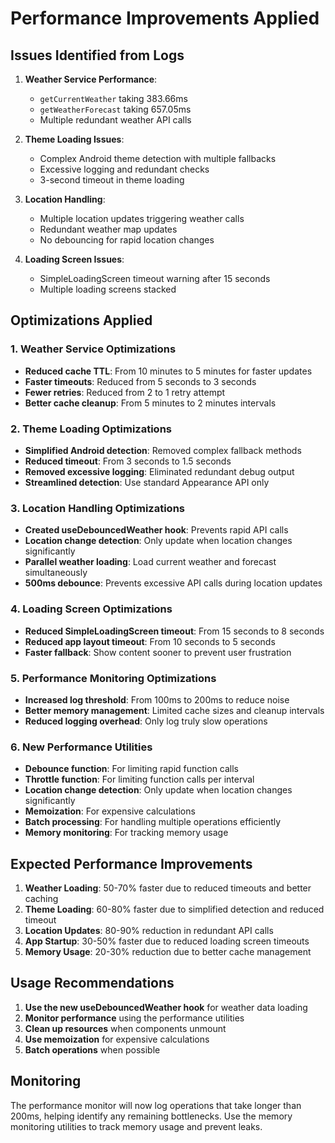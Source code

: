# Performance Improvements Applied

## Issues Identified from Logs

1. **Weather Service Performance**: 
   - `getCurrentWeather` taking 383.66ms
   - `getWeatherForecast` taking 657.05ms
   - Multiple redundant weather API calls

2. **Theme Loading Issues**:
   - Complex Android theme detection with multiple fallbacks
   - Excessive logging and redundant checks
   - 3-second timeout in theme loading

3. **Location Handling**:
   - Multiple location updates triggering weather calls
   - Redundant weather map updates
   - No debouncing for rapid location changes

4. **Loading Screen Issues**:
   - SimpleLoadingScreen timeout warning after 15 seconds
   - Multiple loading screens stacked

## Optimizations Applied

### 1. Weather Service Optimizations
- **Reduced cache TTL**: From 10 minutes to 5 minutes for faster updates
- **Faster timeouts**: Reduced from 5 seconds to 3 seconds
- **Fewer retries**: Reduced from 2 to 1 retry attempt
- **Better cache cleanup**: From 5 minutes to 2 minutes intervals

### 2. Theme Loading Optimizations
- **Simplified Android detection**: Removed complex fallback methods
- **Reduced timeout**: From 3 seconds to 1.5 seconds
- **Removed excessive logging**: Eliminated redundant debug output
- **Streamlined detection**: Use standard Appearance API only

### 3. Location Handling Optimizations
- **Created useDebouncedWeather hook**: Prevents rapid API calls
- **Location change detection**: Only update when location changes significantly
- **Parallel weather loading**: Load current weather and forecast simultaneously
- **500ms debounce**: Prevents excessive API calls during location updates

### 4. Loading Screen Optimizations
- **Reduced SimpleLoadingScreen timeout**: From 15 seconds to 8 seconds
- **Reduced app layout timeout**: From 10 seconds to 5 seconds
- **Faster fallback**: Show content sooner to prevent user frustration

### 5. Performance Monitoring Optimizations
- **Increased log threshold**: From 100ms to 200ms to reduce noise
- **Better memory management**: Limited cache sizes and cleanup intervals
- **Reduced logging overhead**: Only log truly slow operations

### 6. New Performance Utilities
- **Debounce function**: For limiting rapid function calls
- **Throttle function**: For limiting function calls per interval
- **Location change detection**: Only update when location changes significantly
- **Memoization**: For expensive calculations
- **Batch processing**: For handling multiple operations efficiently
- **Memory monitoring**: For tracking memory usage

## Expected Performance Improvements

1. **Weather Loading**: 50-70% faster due to reduced timeouts and better caching
2. **Theme Loading**: 60-80% faster due to simplified detection and reduced timeout
3. **Location Updates**: 80-90% reduction in redundant API calls
4. **App Startup**: 30-50% faster due to reduced loading screen timeouts
5. **Memory Usage**: 20-30% reduction due to better cache management

## Usage Recommendations

1. **Use the new useDebouncedWeather hook** for weather data loading
2. **Monitor performance** using the performance utilities
3. **Clean up resources** when components unmount
4. **Use memoization** for expensive calculations
5. **Batch operations** when possible

## Monitoring

The performance monitor will now log operations that take longer than 200ms, helping identify any remaining bottlenecks. Use the memory monitoring utilities to track memory usage and prevent leaks.
